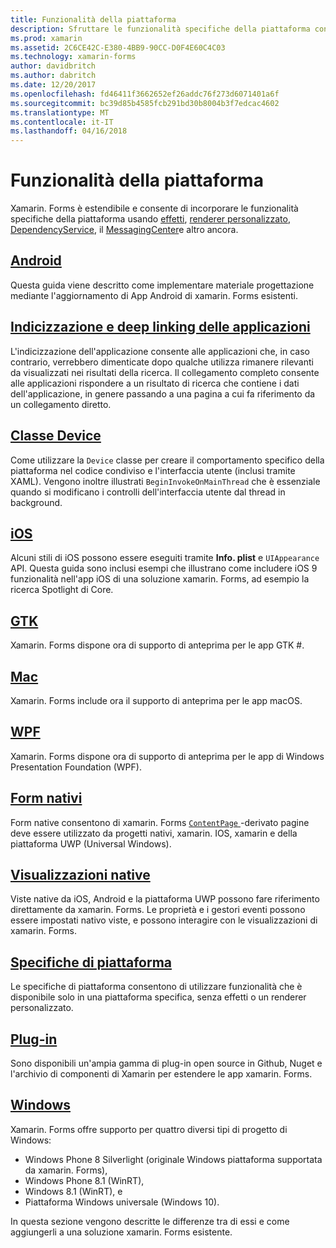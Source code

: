 ```yaml
---
title: Funzionalità della piattaforma
description: Sfruttare le funzionalità specifiche della piattaforma con xamarin. Forms
ms.prod: xamarin
ms.assetid: 2C6CE42C-E380-4BB9-90CC-D0F4E60C4C03
ms.technology: xamarin-forms
author: davidbritch
ms.author: dabritch
ms.date: 12/20/2017
ms.openlocfilehash: fd46411f3662652ef26addc76f273d6071401a6f
ms.sourcegitcommit: bc39d85b4585fcb291bd30b8004b3f7edcac4602
ms.translationtype: MT
ms.contentlocale: it-IT
ms.lasthandoff: 04/16/2018
---
```

# <a name="platform-features"></a>Funzionalità della piattaforma

Xamarin. Forms è estendibile e consente di incorporare le funzionalità specifiche della piattaforma usando [effetti](~/xamarin-forms/app-fundamentals/effects/index.md), [renderer personalizzato](~/xamarin-forms/app-fundamentals/custom-renderer/index.md), [DependencyService](~/xamarin-forms/app-fundamentals/dependency-service/index.md), il [MessagingCenter](~/xamarin-forms/app-fundamentals/messaging-center.md)e altro ancora.

## <a name="androidandroidindexmd"></a>[Android](android/index.md)

Questa guida viene descritto come implementare materiale progettazione mediante l'aggiornamento di App Android di xamarin. Forms esistenti.

## <a name="application-indexing-and-deep-linkingdeep-linkingmd"></a>[Indicizzazione e deep linking delle applicazioni](deep-linking.md)

L'indicizzazione dell'applicazione consente alle applicazioni che, in caso contrario, verrebbero dimenticate dopo qualche utilizza rimanere rilevanti da visualizzati nei risultati della ricerca. Il collegamento completo consente alle applicazioni rispondere a un risultato di ricerca che contiene i dati dell'applicazione, in genere passando a una pagina a cui fa riferimento da un collegamento diretto.

## <a name="device-classdevicemd"></a>[Classe Device](device.md)

Come utilizzare la `Device` classe per creare il comportamento specifico della piattaforma nel codice condiviso e l'interfaccia utente (inclusi tramite XAML). Vengono inoltre illustrati `BeginInvokeOnMainThread` che è essenziale quando si modificano i controlli dell'interfaccia utente dal thread in background.

## <a name="iosiosindexmd"></a>[iOS](ios/index.md)

Alcuni stili di iOS possono essere eseguiti tramite **Info. plist** e `UIAppearance` API. Questa guida sono inclusi esempi che illustrano come includere iOS 9 funzionalità nell'app iOS di una soluzione xamarin. Forms, ad esempio la ricerca Spotlight di Core.

## <a name="gtkgtkmd"></a>[GTK](gtk.md)

Xamarin. Forms dispone ora di supporto di anteprima per le app GTK #.

## <a name="macmacmd"></a>[Mac](mac.md)

Xamarin. Forms include ora il supporto di anteprima per le app macOS.

## <a name="wpfwpfmd"></a>[WPF](wpf.md)

Xamarin. Forms dispone ora di supporto di anteprima per le app di Windows Presentation Foundation (WPF).

## <a name="native-formsnative-formsmd"></a>[Form nativi](native-forms.md)

Form native consentono di xamarin. Forms [ `ContentPage` ](https://developer.xamarin.com/api/type/Xamarin.Forms.ContentPage/)-derivato pagine deve essere utilizzato da progetti nativi, xamarin. IOS, xamarin e della piattaforma UWP (Universal Windows).

## <a name="native-viewsnative-viewsindexmd"></a>[Visualizzazioni native](native-views/index.md)

Viste native da iOS, Android e la piattaforma UWP possono fare riferimento direttamente da xamarin. Forms. Le proprietà e i gestori eventi possono essere impostati nativo viste, e possono interagire con le visualizzazioni di xamarin. Forms.

## <a name="platform-specificsplatform-specificsindexmd"></a>[Specifiche di piattaforma](platform-specifics/index.md)

Le specifiche di piattaforma consentono di utilizzare funzionalità che è disponibile solo in una piattaforma specifica, senza effetti o un renderer personalizzato.

## <a name="pluginspluginsmd"></a>[Plug-in](plugins.md)

Sono disponibili un'ampia gamma di plug-in open source in Github, Nuget e l'archivio di componenti di Xamarin per estendere le app xamarin. Forms.

## <a name="windowswindowsindexmd"></a>[Windows](windows/index.md)

Xamarin. Forms offre supporto per quattro diversi tipi di progetto di Windows:

* Windows Phone 8 Silverlight (originale Windows piattaforma supportata da xamarin. Forms),
* Windows Phone 8.1 (WinRT),
* Windows 8.1 (WinRT), e
* Piattaforma Windows universale (Windows 10).

In questa sezione vengono descritte le differenze tra di essi e come aggiungerli a una soluzione xamarin. Forms esistente.

